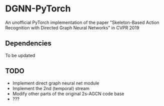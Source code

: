 # DGNN-PyTorch

An unofficial PyTorch implementation of the paper "Skeleton-Based Action Recognition with Directed Graph Neural Networks" in CVPR 2019

## Dependencies

To be updated

## TODO

- Implement direct graph neural net module
- Implement the 2nd (temporal) stream
- Modify other parts of the original 2s-AGCN code base
- ???
